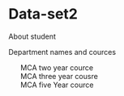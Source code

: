 # Data-set2
About student
<html>
  <head> Department names and cources </head>
  <ol>
  <body>
  <p1> MCA two year cource </p1><br>
  <p2> MCA three year cousre </p1><br>
  <p3> MCA five Year cource </p3>
  </ol>
  </body>
  
</html>
